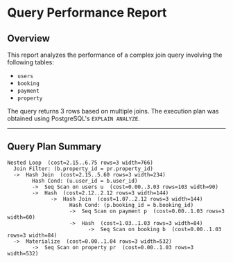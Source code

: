 # Query Performance Report

## Overview

This report analyzes the performance of a complex join query involving the following tables:

- `users`
- `booking`
- `payment`
- `property`

The query returns 3 rows based on multiple joins. The execution plan was obtained using PostgreSQL's `EXPLAIN ANALYZE`.

---

## Query Plan Summary

```text
Nested Loop  (cost=2.15..6.75 rows=3 width=766)
  Join Filter: (b.property_id = pr.property_id)
  ->  Hash Join  (cost=2.15..5.60 rows=3 width=234)
        Hash Cond: (u.user_id = b.user_id)
        ->  Seq Scan on users u  (cost=0.00..3.03 rows=103 width=90)
        ->  Hash  (cost=2.12..2.12 rows=3 width=144)
              ->  Hash Join  (cost=1.07..2.12 rows=3 width=144)
                    Hash Cond: (p.booking_id = b.booking_id)
                    ->  Seq Scan on payment p  (cost=0.00..1.03 rows=3 width=60)
                    ->  Hash  (cost=1.03..1.03 rows=3 width=84)
                          ->  Seq Scan on booking b  (cost=0.00..1.03 rows=3 width=84)
  ->  Materialize  (cost=0.00..1.04 rows=3 width=532)
        ->  Seq Scan on property pr  (cost=0.00..1.03 rows=3 width=532)
